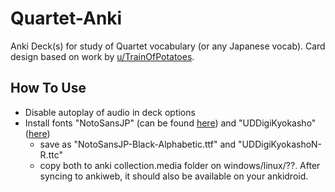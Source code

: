 # Quartet-Anki
Anki Deck(s) for study of Quartet vocabulary (or any Japanese vocab). Card design based on work by [u/TrainOfPotatoes](https://www.reddit.com/user/TrainOfPotatoes/).

## How To Use

- Disable autoplay of audio in deck options
- Install fonts "NotoSansJP" (can be found [here](https://en.bestfonts.pro/font/download-web/5c8a5b8f7dd582046594053d/NotoSansJP-Black-Alphabetic)) and "UDDigiKyokasho" ([here](https://m.fontke.com/font/24526460/download/))
  - save as "NotoSansJP-Black-Alphabetic.ttf" and "UDDigiKyokashoN-R.ttc"
  - copy both to anki collection.media folder on windows/linux/??. After syncing to ankiweb, it should also be available on your ankidroid.
